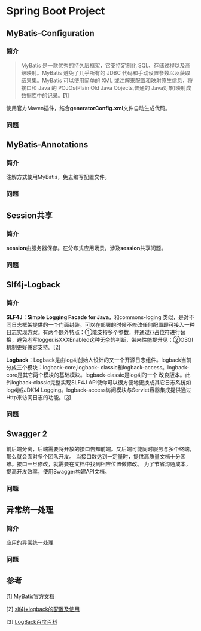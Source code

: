 # Spring Boot Project

## MyBatis-Configuration

### 简介

> MyBatis 是一款优秀的持久层框架，它支持定制化 SQL、存储过程以及高级映射。MyBatis 避免了几乎所有的 JDBC 代码和手动设置参数以及获取结果集。MyBatis 可以使用简单的 XML 或注解来配置和映射原生信息，将接口和 Java 的 POJOs(Plain Old Java Objects,普通的 Java对象)映射成数据库中的记录。[[1]](http://www.mybatis.org/mybatis-3/zh/index.html)

使用官方Maven插件，结合**generatorConfig.xml**文件自动生成代码。

### 问题

## MyBatis-Annotations

### 简介

注解方式使用MyBatis，免去编写配置文件。

### 问题

## Session共享

### 简介

**session**由服务器保存。在分布式应用场景，涉及**session**共享问题。

### 问题

## Slf4j-Logback

### 简介

**SLF4J**：**Simple Logging Facade for Java**，和commons-loging 类似，是对不同日志框架提供的一个门面封装。可以在部署的时候不修改任何配置即可接入一种日志实现方案。有两个额外特点：①能支持多个参数，并通过{}占位符进行替换，避免老写logger.isXXXEnabled这种无奈的判断，带来性能提升见；②OSGI机制更好兼容支持。[[2]](https://www.jianshu.com/p/696444e1a352)

**Logback**：Logback是由log4j创始人设计的又一个开源日志组件。logback当前分成三个模块：logback-core,logback- classic和logback-access。logback-core是其它两个模块的基础模块。logback-classic是log4j的一个 改良版本。此外logback-classic完整实现SLF4J API使你可以很方便地更换成其它日志系统如log4j或JDK14 Logging。logback-access访问模块与Servlet容器集成提供通过Http来访问日志的功能。[[3]](https://baike.baidu.com/item/logback)

### 问题

## Swagger 2

前后端分离，后端需要将开放的接口告知前端。又后端可能同时服务与多个终端，那么就会面对多个团队开发。
当接口数达到一定量时，提供高质量文档十分困难。接口一旦修改，就需要在文档中找到相应位置做修改。
为了节省沟通成本，提高开发效率，使用Swagger构建API文档。

### 问题

## 异常统一处理

### 简介

应用的异常统一处理

### 问题

## 参考

\[1\] [MyBatis官方文档](http://www.mybatis.org/mybatis-3/zh/index.html)

\[2\] [slf4j+logback的配置及使用](https://www.jianshu.com/p/696444e1a352)

\[3\] [LogBack百度百科](https://baike.baidu.com/item/logback)



